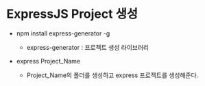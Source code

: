 # ExpressJS Project 생성
* npm install express-generator -g
  * express-generator : 프로젝트 생성 라이브러리

* express Project_Name
  * Project_Name의 폴더를 생성하고 express 프로젝트를 생성해준다.
